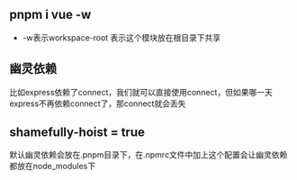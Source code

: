 ## pnpm i vue -w 
- -w表示workspace-root 表示这个模块放在根目录下共享

## 幽灵依赖
比如express依赖了connect，我们就可以直接使用connect，但如果哪一天express不再依赖connect了，那connect就会丢失

## shamefully-hoist = true
默认幽灵依赖会放在.pnpm目录下，在.npmrc文件中加上这个配置会让幽灵依赖都放在node_modules下
